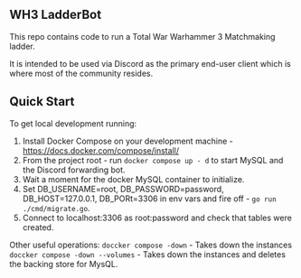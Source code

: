 ## WH3 LadderBot

This repo contains code to run a Total War Warhammer 3 Matchmaking ladder.

It is intended to be used via Discord as the primary  end-user client which is where most of the community resides.

## Quick Start

To get local development running:

1. Install Docker Compose on your development machine - https://docs.docker.com/compose/install/
2. From the project root - run `docker compose up - d` to start MySQL and the Discord forwarding bot.
3. Wait a moment for the docker MySQL container to initialize.
4. Set DB_USERNAME=root, DB_PASSWORD=password, DB_HOST=127.0.0.1, DB_PORt=3306 in env vars and fire off - `go run ./cmd/migrate.go`.
5. Connect to localhost:3306 as root:password and check that tables were created.

Other useful operations:
`doccker compose -down` - Takes down the instances
`doccker compose -down --volumes` - Takes down the instances and deletes the backing store for MysQL.